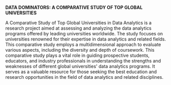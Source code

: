 **DATA DOMINATORS: A COMPARATIVE STUDY OF TOP GLOBAL UNIVERSITIES**

A Comparative Study of Top Global Universities in Data Analytics is a research project aimed at assessing and analyzing the data analytics programs offered by leading universities worldwide. The study focuses on universities renowned for their expertise in data analytics and related fields. This comparative study employs a multidimensional approach to evaluate various aspects, including the diversity and depth of coursework.
This comparative study plays a vital role in guiding prospective students, educators, and industry professionals in understanding the strengths and weaknesses of different global universities' data analytics programs. It serves as a valuable resource for those seeking the best education and research opportunities in the field of data analytics and related disciplines.
